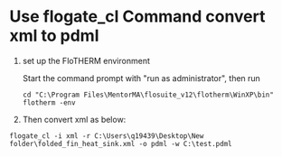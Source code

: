 # Use flogate_cl Command convert xml to pdml 



1. set up the FloTHERM environment

   Start the command prompt with "run as administrator", then run

   ```
   cd "C:\Program Files\MentorMA\flosuite_v12\flotherm\WinXP\bin"
   flotherm -env
   ```

2.  Then convert xml as below:

   ```
   flogate_cl -i xml -r C:\Users\q19439\Desktop\New folder\folded_fin_heat_sink.xml -o pdml -w C:\test.pdml
   ```


